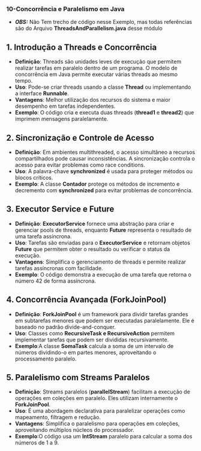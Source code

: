 ### 10-Concorrência e Paralelismo em Java

- ***OBS:*** Não Tem trecho de código nesse Exemplo, mas todas referências são do Arquivo **ThreadsAndParallelism.java** desse módulo

## 1. Introdução a Threads e Concorrência

- **Definição**: Threads são unidades leves de execução que permitem realizar tarefas em paralelo dentro de um programa. O modelo de concorrência em Java permite executar várias threads ao mesmo tempo.
- **Uso**:  Pode-se criar threads usando a classe **Thread** ou implementando a interface **Runnable**.
- **Vantagens**: Melhor utilização dos recursos do sistema e maior desempenho em tarefas independentes.
- **Exemplo**: O código cria e executa duas threads (**thread1** e **thread2**) que imprimem mensagens paralelamente.

## 2. Sincronização e Controle de Acesso

- **Definição**: Em ambientes multithreaded, o acesso simultâneo a recursos compartilhados pode causar inconsistências. A sincronização controla o acesso para evitar problemas como race conditions.
- **Uso**:  A palavra-chave **synchronized** é usada para proteger métodos ou blocos críticos.
- **Exemplo**: A classe **Contador** protege os métodos de incremento e decremento com **synchronized** para evitar problemas de concorrência.

## 3. Executor Service e Future

- **Definição**: **ExecutorService** fornece uma abstração para criar e gerenciar pools de threads, enquanto **Future** representa o resultado de uma tarefa assíncrona.
- **Uso**: Tarefas são enviadas para o **ExecutorService** e retornam objetos **Future** que permitem obter o resultado ou verificar o status da execução.
- **Vantagens**: Simplifica o gerenciamento de threads e permite realizar tarefas assíncronas com facilidade.
- **Exemplo**: O código demonstra a execução de uma tarefa que retorna o número 42 de forma assíncrona.

## 4. Concorrência Avançada (ForkJoinPool)

- **Definição**: **ForkJoinPool** é um framework para dividir tarefas grandes em subtarefas menores que podem ser executadas paralelamente. Ele é baseado no padrão divide-and-conquer.
- **Uso**: Classes como **RecursiveTask e RecursiveAction** permitem implementar tarefas que podem ser divididas recursivamente.
- **Exemplo**:A classe **SomaTask** calcula a soma de um intervalo de números dividindo-o em partes menores, aproveitando o processamento paralelo.

## 5. Paralelismo com Streams Paralelos

- **Definição**: Streams paralelos (**parallelStream**) facilitam a execução de operações em coleções em paralelo. Eles utilizam internamente o **ForkJoinPool**.
- **Uso**: É uma abordagem declarativa para paralelizar operações como mapeamento, filtragem e redução.
- **Vantagens**: Simplifica o paralelismo para operações em coleções, aproveitando múltiplos núcleos do processador.
- **Exemplo**:O código usa um **IntStream** paralelo para calcular a soma dos números de 1 a 9.
